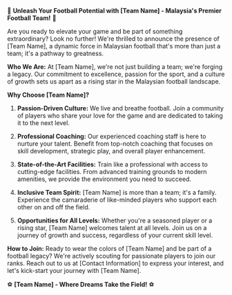 🌟 **Unleash Your Football Potential with [Team Name] - Malaysia's Premier Football Team!** 🌟

Are you ready to elevate your game and be part of something extraordinary? Look no further! We're thrilled to announce the presence of [Team Name], a dynamic force in Malaysian football that's more than just a team; it's a pathway to greatness.

**Who We Are:**
At [Team Name], we're not just building a team; we're forging a legacy. Our commitment to excellence, passion for the sport, and a culture of growth sets us apart as a rising star in the Malaysian football landscape.

**Why Choose [Team Name]?**
1. **Passion-Driven Culture:** We live and breathe football. Join a community of players who share your love for the game and are dedicated to taking it to the next level.

2. **Professional Coaching:** Our experienced coaching staff is here to nurture your talent. Benefit from top-notch coaching that focuses on skill development, strategic play, and overall player enhancement.

3. **State-of-the-Art Facilities:** Train like a professional with access to cutting-edge facilities. From advanced training grounds to modern amenities, we provide the environment you need to succeed.

4. **Inclusive Team Spirit:** [Team Name] is more than a team; it's a family. Experience the camaraderie of like-minded players who support each other on and off the field.

5. **Opportunities for All Levels:** Whether you're a seasoned player or a rising star, [Team Name] welcomes talent at all levels. Join us on a journey of growth and success, regardless of your current skill level.

**How to Join:**
Ready to wear the colors of [Team Name] and be part of a football legacy? We're actively scouting for passionate players to join our ranks. Reach out to us at [Contact Information] to express your interest, and let's kick-start your journey with [Team Name].

⚽️ **[Team Name] - Where Dreams Take the Field!** ⚽️
